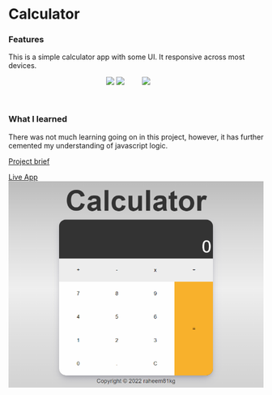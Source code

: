 # Calculator

### Features
This is a simple calculator app with some UI. It responsive across most devices.

<div align="center">

<img src="https://img.shields.io/badge/-HTML-ff6600?style=for-the-badge&logo=html5&logoColor=ff6600&labelColor=282828">
<img src="https://img.shields.io/badge/-CSS-264ee4?style=for-the-badge&logo=css3&logoColor=264ee4&labelColor=282828">&nbsp;&nbsp;&nbsp;&nbsp;&nbsp;&nbsp;&nbsp;&nbsp;
<img src="https://img.shields.io/badge/-JavaScript-f7df1e?style=for-the-badge&logo=javascript&logoColor=f7df1e&labelColor=282828">&nbsp;&nbsp;&nbsp;&nbsp;&nbsp;&nbsp;&nbsp;&nbsp;

</div>
</p><br>

### What I learned
There was not much learning going on in this project, however, it has further cemented my understanding of javascript logic.

[Project brief](https://www.theodinproject.com/lessons/foundations-calculator) 

[Live App](https://raheem81kg.github.io/calculator)
![calculator img](https://github.com/raheem81kg/calculator/blob/main/assets/calculator-preview.png "App Preview")
